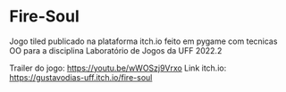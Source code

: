 # Fire-Soul
Jogo tiled publicado na plataforma itch.io feito em pygame com tecnicas OO para a disciplina Laboratório de Jogos da UFF 2022.2

Trailer do jogo: https://youtu.be/wWOSzj9Vrxo
Link itch.io: https://gustavodias-uff.itch.io/fire-soul
